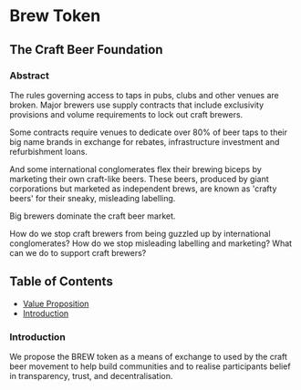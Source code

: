<p align="center">
  <h1>Brew Token</h1>
</p>

<p align="center">
<h2>The Craft Beer Foundation</h2>
</p>

<p align="center">
<h3>Abstract</h3>
</p>

The rules governing access to taps in pubs, clubs and other venues are broken. Major brewers use supply contracts that
include exclusivity provisions and volume requirements to lock out craft brewers.

Some contracts require venues to dedicate over 80% of beer taps to their big name brands in exchange for rebates,
infrastructure investment and refurbishment loans.

And some international conglomerates flex their brewing biceps by marketing their own craft-like beers.
These beers, produced by giant corporations but marketed as independent brews, are known as 'crafty beers' for their
sneaky, misleading labelling.

Big brewers dominate the craft beer market.

How do we stop craft brewers from being guzzled up by international conglomerates? How do we stop misleading labelling
and marketing? What can we do to support craft brewers?

## Table of Contents

* [Value Proposition](#value-proposition)
* [Introduction](#introduction)

### Introduction

We propose the BREW token as a means of exchange to used by the craft beer movement to help build communities and to
realise participants belief in transparency, trust, and decentralisation.

